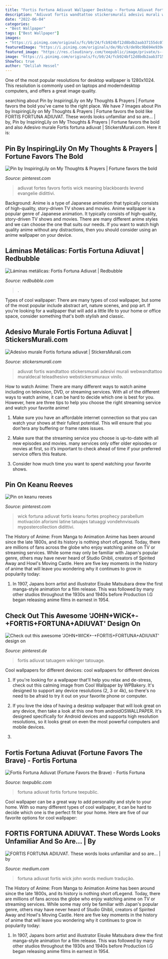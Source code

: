 ```yaml
---
title: "Fortis Fortuna Adiuvat Wallpaper Desktop ~ Fortuna Adiuvat Fortis Wick John Words Medium Tradução"
description: "Adiuvat fortis wandtattoo stickersmurali adesivi murali webwandtattoo muraldecal teleadhesivo webstickersmuraux vinilo"
date: "2022-06-04"
categories:
- "Best Wallpaper"
tags: ["Best Wallpaper"]
images:
- "https://i.pinimg.com/originals/fc/b9/24/fcb924bf12d8bdb2aab37155dc07aca2.jpg"
featuredImage: "https://i.pinimg.com/originals/de/9b/c9/de9bc9b694e939ebc614492250829d92.jpg"
featured_image: "https://res.cloudinary.com/teepublic/image/private/s--y79XDQWX--/t_Preview/t_watermark_lock/b_rgb:191919,c_lpad,f_jpg,h_630,q_90,w_1200/v1575200577/production/designs/6975606_0.jpg"
image: "https://i.pinimg.com/originals/fc/b9/24/fcb924bf12d8bdb2aab37155dc07aca2.jpg"
ShowToc: true
author: "Delilah Hessel"
---
```



One of the most popular resolutions for desktop wallpaper is 1280x1024. This resolution is commonly used on laptops and moderndesktop computers, and offers a great image quality.

	

		
searching about Pin by InspiringLily on My Thoughts &amp; Prayers | Fortune favors the bold you've came to the right place. We have 7 Images about Pin by InspiringLily on My Thoughts &amp; Prayers | Fortune favors the bold like FORTIS FORTUNA ADIUVAT. These words looks unfamiliar and so are… | by, Pin by InspiringLily on My Thoughts &amp; Prayers | Fortune favors the bold and also Adesivo murale Fortis fortuna adiuvat | StickersMurali.com. Here it is:
		
    
## Pin By InspiringLily On My Thoughts &amp; Prayers | Fortune Favors The Bold

<img loading=lazy src="https://i.pinimg.com/originals/de/9b/c9/de9bc9b694e939ebc614492250829d92.jpg" onerror="this.onerror=null;this.src='https://tse2.mm.bing.net/th?id=OIP.pme9EotDPMVUclhIN-PLhwHaEO&amp;pid=15.1';" alt="Pin by InspiringLily on My Thoughts &amp; Prayers | Fortune favors the bold">

_Source: pinterest.com_

>adiuvat fortes favors fortis wick meaning blackboards levend evangelie didittivi. 

	

Background: Anime is a type of Japanese animation that typically consists of high-quality, story-driven TV shows and movies.
Anime wallpaper is a popular genre of Japanese animation. It typically consists of high-quality, story-driven TV shows and movies. There are many different anime styles and we can choose the one that suits our needs. If you want to watch high quality anime without any distractions, then you should consider using an anime wallpaper on your device.

    
## Láminas Metálicas: Fortis Fortuna Adiuvat | Redbubble

<img loading=lazy src="https://ih1.redbubble.net/image.1062074766.2752/mp,504x516,gloss,f8f8f8,t-pad,600x600,f8f8f8.jpg" onerror="this.onerror=null;this.src='https://tse1.mm.bing.net/th?id=OIP.gcrhSKCLSq3gKkEv0fRrFwHaHa&amp;pid=15.1';" alt="Láminas metálicas: Fortis Fortuna Adiuvat | Redbubble">

_Source: redbubble.com_

>. 

	

Types of cool wallpaper:
There are many types of cool wallpaper, but some of the most popular include abstract art, nature scenes, and pop art. If you're looking for a wallpaper that will add a little life to your home or office space, consider something that's both stylish and classic.

    
## Adesivo Murale Fortis Fortuna Adiuvat | StickersMurali.com

<img loading=lazy src="https://www.stickersmurali.com/it/img/flat007-jpg/folder/products-listado-merchanthover/adesivi-murali-fortis-fortuna-adiuvat.jpg" onerror="this.onerror=null;this.src='https://tse1.mm.bing.net/th?id=OIP._im08Y9jbNLpG9ZyiiwvVQHaHa&amp;pid=15.1';" alt="Adesivo murale Fortis fortuna adiuvat | StickersMurali.com">

_Source: stickersmurali.com_

>adiuvat fortis wandtattoo stickersmurali adesivi murali webwandtattoo muraldecal teleadhesivo webstickersmuraux vinilo. 

	

How to watch Anime: There are many different ways to watch anime including on television, DVD, or streaming services.
With all of the different ways to watch anime, it can be hard to decide which one is best for you. However, here are three tips to help you choose the right streaming service and watch your favorite anime!
1. Make sure you have an affordable internet connection so that you can watch your shows at their fullest potential. This will ensure that you don’tera any buffering or frame rates issues.

2. Make sure that the streaming service you choose is up-to-date with all new episodes and movies. many services only offer older episodes or movies at first, so it’s important to check ahead of time if your preferred service offers this feature.

3. Consider how much time you want to spend watching your favorite shows.

    
## Pin On Keanu Reeves

<img loading=lazy src="https://i.pinimg.com/originals/fc/b9/24/fcb924bf12d8bdb2aab37155dc07aca2.jpg" onerror="this.onerror=null;this.src='https://tse1.mm.bing.net/th?id=OIP.wrNeSR48LVC18BWscJ0wEQHaNK&amp;pid=15.1';" alt="Pin on keanu reeves">

_Source: pinterest.com_

>wick fortuna adiuvat fortis keanu fortes prophecy parabellum motivación aforismi latine tatuajes tatuaggi vondehnvisuals mypostercollection didittivi. 

	

The History of Anime: From Manga to Animation
Anime has been around since the late 1800s, and its history is nothing short ofLegend. Today, there are millions of fans across the globe who enjoy watching anime on TV or streaming services. While some may only be familiar with Japan's popular genre, others may have never heard of Studio Ghibli, creators of Spirited Away and Howl's Moving Castle. Here are five key moments in the history of anime that will leave you wondering why it continues to grow in popularity today:
1) In 1907, Japans born artist and illustrator Eisuke Matsubara drew the first manga-style animation for a film release. This was followed by many other studios throughout the 1930s and 1940s before Production I.G began releasing anime films in earnest in 1954.

    
## Check Out This Awesome &#039;JOHN+WICK+-+FORTIS+FORTUNA+ADIUVAT&#039; Design On

<img loading=lazy src="https://i.pinimg.com/736x/f7/b5/c4/f7b5c44a1100858536a70222243cd99f.jpg" onerror="this.onerror=null;this.src='https://tse2.mm.bing.net/th?id=OIP.5uosrphlJigZzqoey-w56QHaHa&amp;pid=15.1';" alt="Check out this awesome &#039;JOHN+WICK+-+FORTIS+FORTUNA+ADIUVAT&#039; design on">

_Source: pinterest.de_

>fortis adiuvat tatuagem wikinger tatouage. 

	

Cool wallpapers for different devices:
cool wallpapers for different devices 

1. If you're looking for a wallpaper that'll help you relax and de-stress, check out this calming image from Cool Wallpaper by WPBakery. It's designed to support any device resolutions (2, 3 or 4k), so there's no need to be afraid to try it out on your favorite phone or computer.

2. If you love the idea of having a desktop wallpaper that will look great on any device, then take a look at this one from androidOSWALLPAPER. It's designed specifically for Android devices and supports high resolution resolutions, so it looks great on even the most powerful computers and mobile devices.

3.

    
## Fortis Fortuna Adiuvat (Fortune Favors The Brave) - Fortis Fortuna

<img loading=lazy src="https://res.cloudinary.com/teepublic/image/private/s--y79XDQWX--/t_Preview/t_watermark_lock/b_rgb:191919,c_lpad,f_jpg,h_630,q_90,w_1200/v1575200577/production/designs/6975606_0.jpg" onerror="this.onerror=null;this.src='https://tse2.mm.bing.net/th?id=OIP.cQJGLdpLoLMdG8pfmI1l9QHaD4&amp;pid=15.1';" alt="Fortis Fortuna Adiuvat (Fortune Favors the Brave) - Fortis Fortuna">

_Source: teepublic.com_

>fortuna adiuvat fortis fortune teepublic. 

	

Cool wallpaper can be a great way to add personality and style to your home. With so many different types of cool wallpaper, it can be hard to decide which one is the perfect fit for your home. Here are five of our favorite options for cool wallpaper: 

    
## FORTIS FORTUNA ADIUVAT. These Words Looks Unfamiliar And So Are… | By

<img loading=lazy src="https://miro.medium.com/max/1200/1*cxkv15OfW3YLrB9VS9B2Cw.jpeg" onerror="this.onerror=null;this.src='https://tse2.mm.bing.net/th?id=OIP.q7iI_tZetrAvrOmm_sDQJwHaEX&amp;pid=15.1';" alt="FORTIS FORTUNA ADIUVAT. These words looks unfamiliar and so are… | by">

_Source: medium.com_

>fortuna adiuvat fortis wick john words medium tradução. 

	

The History of Anime: From Manga to Animation
Anime has been around since the late 1800s, and its history is nothing short ofLegend. Today, there are millions of fans across the globe who enjoy watching anime on TV or streaming services. While some may only be familiar with Japan's popular genre, others may have never heard of Studio Ghibli, creators of Spirited Away and Howl's Moving Castle. Here are five key moments in the history of anime that will leave you wondering why it continues to grow in popularity today:
1) In 1907, Japans born artist and illustrator Eisuke Matsubara drew the first manga-style animation for a film release. This was followed by many other studios throughout the 1930s and 1940s before Production I.G began releasing anime films in earnest in 1954.

